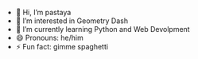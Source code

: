 - 👋 Hi, I’m pastaya
- 👀 I’m interested in Geometry Dash
- 🌱 I’m currently learning Python and Web Devolpment
- 😄 Pronouns: he/him
- ⚡ Fun fact: gimme spaghetti

<!---
pastadudes/pastadudes is a ✨ special ✨ repository because its `README.md` (this file) appears on your GitHub profile.
You can click the Preview link to take a look at your changes.
--->
